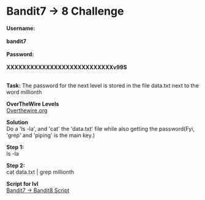# Bandit7 -> 8 Challenge

**Username:**
<br>
<br>
**bandit7**
<br>
<br>
**Password:**
<br>
<br>
**XXXXXXXXXXXXXXXXXXXXXXXXXXXv99S**
<br>
<br>

**Task:**
The password for the next level is stored in the file data.txt next to the word millionth
<br>

**OverTheWire Levels**
<br>
[Overthewire.org](https://overthewire.org/wargames/bandit/bandit8.html)

**Solution**
<br>
Do a 'ls -la', and 'cat' the 'data.txt' file while also getting the password(Fyi, 'grep' and 'piping' is the main key.)

**Step 1:**
<br>
ls -la

**Step 2:**
<br>
cat data.txt | grep millionth

**Script for lvl**
<br>
[Bandit7 -> Bandit8 Script](https://github.com/R0T1N00M/OverTheWireBandit/blob/main/Bandit7-8skip.py)
